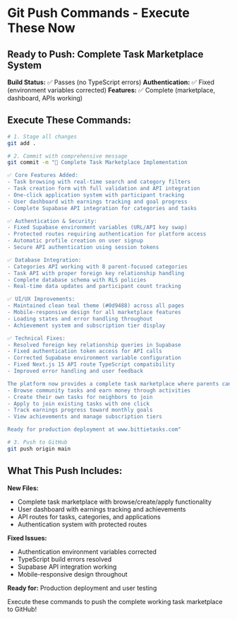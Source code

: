 # Git Push Commands - Execute These Now

## Ready to Push: Complete Task Marketplace System

**Build Status:** ✅ Passes (no TypeScript errors)
**Authentication:** ✅ Fixed (environment variables corrected)
**Features:** ✅ Complete (marketplace, dashboard, APIs working)

## Execute These Commands:

```bash
# 1. Stage all changes
git add .

# 2. Commit with comprehensive message
git commit -m "🚀 Complete Task Marketplace Implementation

✅ Core Features Added:
- Task browsing with real-time search and category filters
- Task creation form with full validation and API integration  
- One-click application system with participant tracking
- User dashboard with earnings tracking and goal progress
- Complete Supabase API integration for categories and tasks

✅ Authentication & Security:
- Fixed Supabase environment variables (URL/API key swap)
- Protected routes requiring authentication for platform access
- Automatic profile creation on user signup
- Secure API authentication using session tokens

✅ Database Integration:
- Categories API working with 8 parent-focused categories
- Task API with proper foreign key relationship handling
- Complete database schema with RLS policies
- Real-time data updates and participant count tracking

✅ UI/UX Improvements:  
- Maintained clean teal theme (#0d9488) across all pages
- Mobile-responsive design for all marketplace features
- Loading states and error handling throughout
- Achievement system and subscription tier display

✅ Technical Fixes:
- Resolved foreign key relationship queries in Supabase
- Fixed authentication token access for API calls  
- Corrected Supabase environment variable configuration
- Fixed Next.js 15 API route TypeScript compatibility
- Improved error handling and user feedback

The platform now provides a complete task marketplace where parents can:
- Browse community tasks and earn money through activities
- Create their own tasks for neighbors to join
- Apply to join existing tasks with one click
- Track earnings progress toward monthly goals
- View achievements and manage subscription tiers

Ready for production deployment at www.bittietasks.com"

# 3. Push to GitHub
git push origin main
```

## What This Push Includes:

**New Files:**
- Complete task marketplace with browse/create/apply functionality
- User dashboard with earnings tracking and achievements
- API routes for tasks, categories, and applications
- Authentication system with protected routes

**Fixed Issues:**
- Authentication environment variables corrected
- TypeScript build errors resolved
- Supabase API integration working
- Mobile-responsive design throughout

**Ready for:** Production deployment and user testing

Execute these commands to push the complete working task marketplace to GitHub!